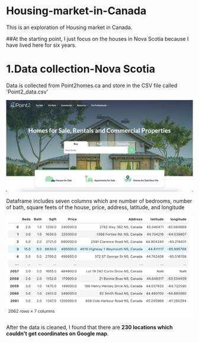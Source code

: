 # Housing-market-in-Canada
This is an exploration of Housing market in Canada.

##At the starting point, I just focus on the houses in Nova Scotia because I have lived here for six years.

# 1.Data collection-Nova Scotia

Data is collected from Point2homes.ca and store in the CSV file called 'Point2_data.csv'

![Image of point2homes](https://raw.githubusercontent.com/NightmareZYR/Housing-market-in-Canada/main/Screen%20Shot%202021-09-19%20at%208.30.47%20PM.png)

Dataframe includes seven columns which are number of bedrooms, number of bath, square feets of the house, price, address, latitude, and longitude

![Image of dataframe](https://raw.githubusercontent.com/NightmareZYR/Housing-market-in-Canada/main/Screen%20Shot%202021-09-21%20at%202.49.56%20AM.png)

After the data is cleaned, I found that there are **230 locations which couldn't get coordinates on Google map**.
